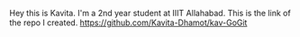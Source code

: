 Hey this is Kavita.
I'm a 2nd year student at IIIT Allahabad.
This is the link of the repo I created.
https://github.com/Kavita-Dhamot/kav-GoGit
